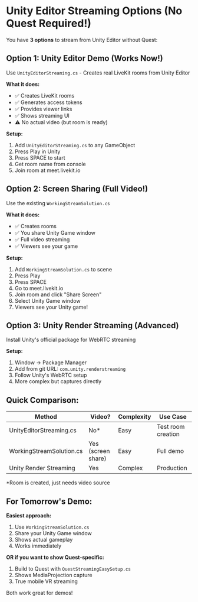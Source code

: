 # Unity Editor Streaming Options (No Quest Required!)

You have **3 options** to stream from Unity Editor without Quest:

## Option 1: Unity Editor Demo (Works Now!)
Use `UnityEditorStreaming.cs` - Creates real LiveKit rooms from Unity Editor

**What it does:**
- ✅ Creates LiveKit rooms
- ✅ Generates access tokens
- ✅ Provides viewer links
- ✅ Shows streaming UI
- ⚠️ No actual video (but room is ready)

**Setup:**
1. Add `UnityEditorStreaming.cs` to any GameObject
2. Press Play in Unity
3. Press SPACE to start
4. Get room name from console
5. Join room at meet.livekit.io

## Option 2: Screen Sharing (Full Video!)
Use the existing `WorkingStreamSolution.cs`

**What it does:**
- ✅ Creates rooms
- ✅ You share Unity Game window
- ✅ Full video streaming
- ✅ Viewers see your game

**Setup:**
1. Add `WorkingStreamSolution.cs` to scene
2. Press Play
3. Press SPACE
4. Go to meet.livekit.io
5. Join room and click "Share Screen"
6. Select Unity Game window
7. Viewers see your Unity game!

## Option 3: Unity Render Streaming (Advanced)
Install Unity's official package for WebRTC streaming

**Setup:**
1. Window → Package Manager
2. Add from git URL: `com.unity.renderstreaming`
3. Follow Unity's WebRTC setup
4. More complex but captures directly

## Quick Comparison:

| Method | Video? | Complexity | Use Case |
|--------|--------|------------|----------|
| UnityEditorStreaming.cs | No* | Easy | Test room creation |
| WorkingStreamSolution.cs | Yes (screen share) | Easy | Full demo |
| Unity Render Streaming | Yes | Complex | Production |

*Room is created, just needs video source

## For Tomorrow's Demo:

**Easiest approach:**
1. Use `WorkingStreamSolution.cs`
2. Share your Unity Game window
3. Shows actual gameplay
4. Works immediately

**OR if you want to show Quest-specific:**
1. Build to Quest with `QuestStreamingEasySetup.cs`
2. Shows MediaProjection capture
3. True mobile VR streaming

Both work great for demos!
